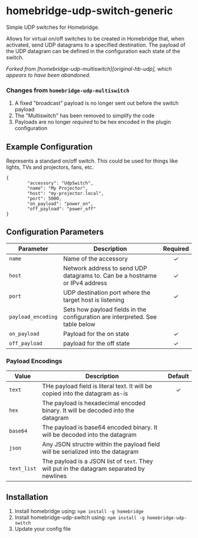 # homebridge-udp-switch-generic

Simple UDP switches for Homebridge.

Allows for virtual on/off switches to be created in Homebridge that, when
activated, send UDP datagrams to a specified destination. The payload of the UDP
datagram can be defined in the configuration each state of the switch.

*Forked from [homebridge-udp-multiswitch][original-hb-udp], which appears to
have been abandoned.*

### Changes from `homebridge-udp-multiswitch`

1. A fixed "broadcast" payload is no longer sent out before the switch payload
2. The "Multiswitch" has been removed to simplify the code
3. Payloads are no longer *required* to be hex encoded in the plugin
   configuration

## Example Configuration

Represents a standard on/off switch. This could be used for things like lights,
TVs and projectors, fans, etc.

```
{
        "accessory": "UdpSwitch",
        "name": "My Projector",
        "host": "my-projector.local",
        "port": 5000,
        "on_payload": "power_on",
        "off_payload": "power_off"
}
```

## Configuration Parameters

|      Parameter     |                                  Description                                  | Required |
| ------------------ | ----------------------------------------------------------------------------- |:--------:|
| `name`             | Name of the accessory                                                         |     ✓    |
| `host`             | Network address to send UDP datagrams to. Can be a hostname or IPv4 address   |     ✓    |
| `port`             | UDP destination port where the target host is listening                       |     ✓    |
| `payload_encoding` | Sets how payload fields in the configuration are interpreted. See table below |          |
| `on_payload`       | Payload for the on state                                                      |     ✓    |
| `off_payload`      | payload for the off state                                                     |     ✓    |

### Payload Encodings

|    Value    |                                        Description                                        | Default |
| ----------- | ----------------------------------------------------------------------------------------- |:-------:|
| `text`      | THe payload field is literal text. It will be copied into the datagram as-is              |    ✓    |
| `hex`       | The payload is hexadecimal encoded binary. It will be decoded into the datagram           |         |
| `base64`    | The payload is base64 encoded binary. It will be decoded into the datagram                |         |
| `json`      | Any JSON structre within the payload field will be serialized into the datagram           |         |
| `text_list` | The payload is a JSON list of `text`. They will put in the datagram separated by newlines |         |

## Installation

1. Install homebridge using: `npm install -g homebridge`
2. Install homebridge-udp-switch using: `npm install -g homebridge-udp-switch`
3. Update your config file

[homebridge-udp-multiswitch]: https://github.com/nitaybz/homebridge-udp-multiswitch
